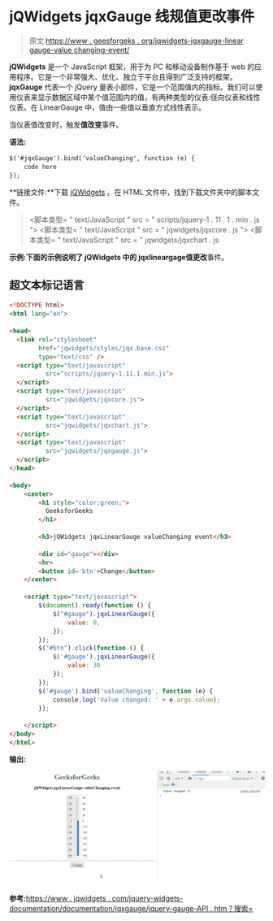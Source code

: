# jQWidgets jqxGauge 线规值更改事件

> 原文:[https://www . geesforgeks . org/jqwidgets-jqxgauge-linear gauge-value changing-event/](https://www.geeksforgeeks.org/jqwidgets-jqxgauge-lineargauge-valuechanging-event/)

**jQWidgets** 是一个 JavaScript 框架，用于为 PC 和移动设备制作基于 web 的应用程序。它是一个非常强大、优化、独立于平台且得到广泛支持的框架。 **jqxGauge** 代表一个 jQuery 量表小部件，它是一个范围值内的指标。我们可以使用仪表来显示数据区域中某个值范围内的值，有两种类型的仪表:径向仪表和线性仪表。在 LinearGauge 中，值由一些值以垂直方式线性表示。

当仪表值改变时，触发**值改变**事件。

**语法:**

```html
$('#jqxGauge').bind('valueChanging', function (e) {
    code here
});
```

**链接文件:**下载 [jQWidgets](https://www.jqwidgets.com/download/) 。在 HTML 文件中，找到下载文件夹中的脚本文件。

> <link rel="”stylesheet”" href="”jqwidgets/styles/jqx.base.css”" type="”text/css”">
> <脚本类型= " text/JavaScript " src = " scripts/jquery-1 . 11 . 1 . min . js "></脚本类型>
> <脚本类型= " text/JavaScript " src = " jqwidgets/jqxcore . js "></脚本类型>
> <脚本类型= " text/JavaScript " src = " jqwidgets/jqxchart . js

**示例:**下面的示例说明了 jQWidgets 中的 jqxlineargage**值更改**事件。

## 超文本标记语言

```html
<!DOCTYPE html>
<html lang="en">

<head>
  <link rel="stylesheet"
        href="jqwidgets/styles/jqx.base.css" 
        type="text/css" />
  <script type="text/javascript" 
          src="scripts/jquery-1.11.1.min.js">
  </script>
  <script type="text/javascript" 
          src="jqwidgets/jqxcore.js">
  </script>
  <script type="text/javascript" 
          src="jqwidgets/jqxchart.js">
  </script>
  <script type="text/javascript" 
          src="jqwidgets/jqxgauge.js">
  </script>
</head>

<body>
    <center>
        <h1 style="color:green;">
          GeeksforGeeks
        </h1>

        <h3>jQWidgets jqxLinearGauge valueChanging event</h3>

        <div id="gauge"></div>
        <hr>
        <button id='btn'>Change</button>
    </center>

    <script type="text/javascript">
        $(document).ready(function () {
            $("#gauge").jqxLinearGauge({
                value: 0,
            });            
        });
        $("#btn").click(function () {
            $('#gauge').jqxLinearGauge({
                value: 30
            });
        });
        $('#gauge').bind('valueChanging', function (e) {
            console.log('Value changed: ' + e.args.value);
        });

    </script>
</body>
</html>
```

**输出:**

![](img/896df22cc6a7095e6e8e227338134c8c.png)

**参考:**[https://www . jqwidgets . com/jquery-widgets-documentation/documentation/jqxgauge/jquery-gauge-API . htm？搜索=](https://www.jqwidgets.com/jquery-widgets-documentation/documentation/jqxgauge/jquery-gauge-api.htm?search=)